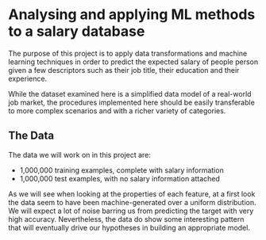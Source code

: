 # Analysing and applying ML methods to a salary database
The purpose of this project is to apply data transformations and machine learning techniques in order to predict the expected salary of people person given a few descriptors such as their job title, their education and their experience.

While the dataset examined here is a simplified data model of a real-world job market, the procedures implemented here should be easily transferable to more complex scenarios and with a richer variety of categories.
## The Data

The data we will work on in this project are:

- 1,000,000 training examples, complete with salary information
- 1,000,000 test examples, with no salary information attached

As we will see when looking at the properties of each feature, at a first look the data seem to have been machine-generated over a uniform distribution. We will expect a lot of noise barring us from predicting the target with very high accuracy. Nevertheless, the data do show some interesting pattern that will eventually drive our hypotheses in building an appropriate model.
